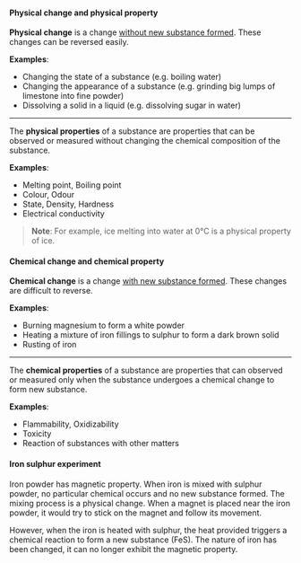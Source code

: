 #### Physical change and physical property
**Physical change** is a change <u>without new substance formed</u>. These changes can be reversed easily.

**Examples**:
- Changing the state of a substance (e.g. boiling water)
- Changing the appearance of a substance (e.g. grinding big lumps of limestone into fine powder)
- Dissolving a solid in a liquid (e.g. dissolving sugar in water)

---

The **physical properties** of a substance are properties that can be observed or measured without changing the chemical composition of the substance.

**Examples**:
- Melting point, Boiling point
- Colour, Odour
- State, Density, Hardness
- Electrical conductivity

> **Note**:
> For example, ice melting into water at 0°C is a physical property of ice.

#### Chemical change and chemical property
**Chemical change** is a change <u>with new substance formed</u>. These changes are difficult to reverse.

**Examples**:
- Burning magnesium to form a white powder
- Heating a mixture of iron fillings to sulphur to form a dark brown solid
- Rusting of iron

---

The **chemical properties** of a substance are properties that can observed or measured only when the substance undergoes a chemical change to form new substance.

**Examples**:
- Flammability, Oxidizability
- Toxicity
- Reaction of substances with other matters

#### Iron sulphur experiment
Iron powder has magnetic property. When iron is mixed with sulphur powder, no particular chemical occurs and no new substance formed. The mixing process is a physical change. When a magnet is placed near the iron powder, it would try to stick on the magnet and follow its movement.

However, when the iron is heated with sulphur, the heat provided triggers a chemical reaction to form a new substance (FeS). The nature of iron has been changed, it can no longer exhibit the magnetic property.

